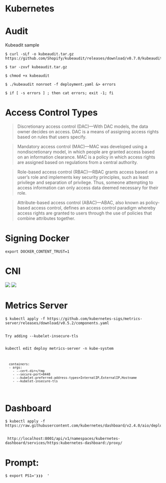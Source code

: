 # Kubernetes

# Audit
Kubeadit sample

```
$ curl -sLf -o kubeaudit.tar.gz https://github.com/Shopify/kubeaudit/releases/download/v0.7.0/kubeaudit_0.7.0_linux_amd64.tar.gz

$ tar -zxvf kubeaudit.tar.gz

$ chmod +x kubeaudit

$ ./kubeaudit nonroot -f deployment.yaml &> errors

$ if [ -s errors ] ; then cat errors; exit -1; fi
```

# Access Control Types
> Discretionary access control (DAC)—With DAC models, the data owner decides on access. DAC is a means of assigning access rights based on rules that users specify.


> Mandatory access control (MAC)—MAC was developed using a nondiscretionary model, in which people are granted access based on an information clearance. MAC is a policy in which access rights are assigned based on regulations from a central authority.


> Role-based access control (RBAC)—RBAC grants access based on a user’s role and
implements key security principles, such as least privilege and separation of privilege. Thus, someone attempting to access information can only access data deemed necessary for their role.

> Attribute-based access control (ABAC)—ABAC, also known as policy-based access control, defines an access control paradigm whereby access rights are granted to users through the use of policies that combine attributes together.

# Signing Docker
```export DOCKER_CONTENT_TRUST=1```

# CNI
<img src="CNI.png" />
<img src="k8sverbosity.png" />

# Metrics Server
```
$ kubectl apply -f https://github.com/kubernetes-sigs/metrics-server/releases/download/v0.5.2/components.yaml
```

<code>
Try adding --kubelet-insecure-tls

kubectl edit deploy metrics-server -n kube-system

      containers:
      - args:
        - --cert-dir=/tmp
        - --secure-port=8448
        - --kubelet-preferred-address-types=InternalIP,ExternalIP,Hostname
        - --kubelet-insecure-tls
</code>

# Dashboard
```
$ kubectl apply -f https://raw.githubusercontent.com/kubernetes/dashboard/v2.4.0/aio/deploy/recommended.yaml
```

<code>
 http://localhost:8001/api/v1/namespaces/kubernetes-dashboard/services/https:kubernetes-dashboard:/proxy/
</code>

# Prompt:
```
$ export PS1='❯❯❯  '
```